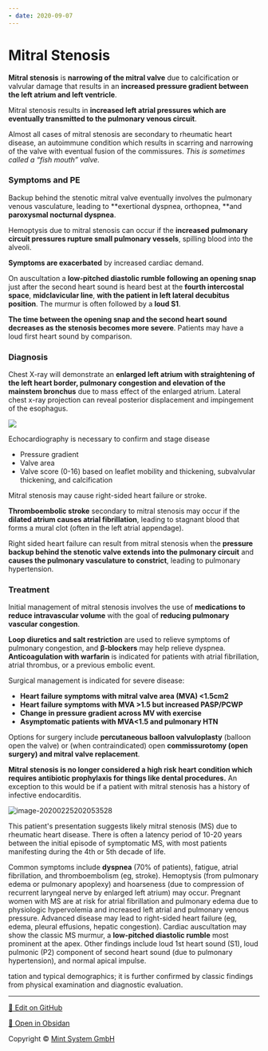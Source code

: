 ```yaml
---
- date: 2020-09-07
---
```


# Mitral Stenosis

**Mitral stenosis** is **narrowing of the mitral valve** due to calcification or valvular damage that results in an **increased pressure gradient between the left atrium and left ventricle**.

Mitral stenosis results in **increased left atrial pressures which are eventually transmitted to the pulmonary venous circuit**.

Almost all cases of mitral stenosis are secondary to rheumatic heart disease, an autoimmune condition which results in scarring and narrowing of the valve with eventual fusion of the commissures. _This is sometimes called a “fish mouth” valve._

### Symptoms and PE

Backup behind the stenotic mitral valve eventually involves the pulmonary venous vasculature, leading to \*\*exertional dyspnea, orthopnea, \*\*and **paroxysmal nocturnal dyspnea**.

Hemoptysis due to mitral stenosis can occur if the **increased pulmonary circuit pressures rupture small pulmonary vessels**, spilling blood into the alveoli.

**Symptoms are exacerbated** by increased cardiac demand.

On auscultation a **low-pitched diastolic rumble following an opening snap** just after the second heart sound is heard best at the **fourth intercostal space**, **midclavicular line**, **with the patient in left lateral decubitus position**.
The murmur is often followed by a **loud S1**.

**The time between the opening snap and the second heart sound decreases as the stenosis becomes more severe**. Patients may have a loud first heart sound by comparison.

### Diagnosis

Chest X-ray will demonstrate an **enlarged left atrium with straightening of the left heart border, pulmonary congestion and elevation of the mainstem bronchus** due to mass effect of the enlarged atrium. Lateral chest x-ray projection can reveal posterior displacement and impingement of the esophagus.

![](https://photos.thisispiggy.com/file/wikiFiles/sziv8c.gif)

Echocardiography is necessary to confirm and stage disease

- Pressure gradient
- Valve area
- Valve score (0-16) based on leaflet mobility and thickening, subvalvular thickening, and calcification

Mitral stenosis may cause right-sided heart failure or stroke.

**Thromboembolic stroke** secondary to mitral stenosis may occur if the **dilated atrium causes atrial fibrillation**, leading to stagnant blood that forms a mural clot (often in the left atrial appendage).

Right sided heart failure can result from mitral stenosis when the **pressure backup behind the stenotic valve extends into the pulmonary circuit** and **causes the pulmonary vasculature to constrict**, leading to pulmonary hypertension.

### Treatment

Initial management of mitral stenosis involves the use of **medications to reduce intravascular volume** with the goal of **reducing pulmonary vascular congestion**.

**Loop diuretics and salt restriction** are used to relieve symptoms of pulmonary congestion, and **β-blockers** may help relieve dyspnea. **Anticoagulation with warfarin** is indicated for patients with atrial fibrillation, atrial thrombus, or a previous embolic event.

Surgical management is indicated for severe disease:

- **Heart failure symptoms with mitral valve area (MVA) <1.5cm2**
- **Heart failure symptoms with MVA >1.5 but increased PASP/PCWP**
- **Change in pressure gradient across MV with exercise**
- **Asymptomatic patients with MVA<1.5 and pulmonary HTN**

Options for surgery include **percutaneous balloon valvuloplasty** (balloon open the valve) or (when contraindicated) open **commissurotomy (open surgery) and mitral valve replacement**.

**Mitral stenosis is no longer considered a high risk heart condition which requires antibiotic prophylaxis for things like dental procedures.**  An exception to this would be if a patient with mitral stenosis has a history of infective endocarditis.

<!-- mitral stenosis sx, PE, dx -->

![image-20200225202053528](https://photos.thisispiggy.com/file/wikiFiles/image-20200225202053528.png)

This patient's presentation suggests likely mitral  stenosis (MS) due to rheumatic heart disease. There is often a latency  period of 10-20 years between the initial episode of  symptomatic MS, with most patients manifesting during the 4th or 5th  decade of life.

Common symptoms include **dyspnea** (70% of patients), fatigue, atrial fibrillation, and thromboembolism  (eg, stroke). Hemoptysis (from pulmonary edema or pulmonary apoplexy)  and hoarseness (due to compression of recurrent laryngeal nerve by  enlarged left atrium) may occur. Pregnant women with MS are at risk for atrial fibrillation and pulmonary edema due to physiologic hypervolemia and increased left atrial and pulmonary venous pressure. Advanced  disease may lead to right-sided heart failure (eg, edema, pleural  effusions, hepatic congestion). Cardiac auscultation may show the  classic MS murmur, a **low-pitched diastolic rumble** most  prominent at the apex. Other findings include loud 1st heart sound  (S1), loud pulmonic (P2) component of second heart sound (due to  pulmonary hypertension), and normal apical impulse.

tation and typical demographics;  it is further confirmed by classic findings from physical examination  and diagnostic evaluation.


<hr>

[📝 Edit on GitHub](https://github.com/Mint-System/Knowledge/blob/master/Mitral%20Stenosis.md)

[📂 Open in Obsidan](obsidian://open?vault=Knowledge%20Mint%20System&file=Mitral%20Stenosis.md ':target=_self')

<footer>Copyright © <a href="https://www.mint-system.ch/">Mint System GmbH</a></footer>